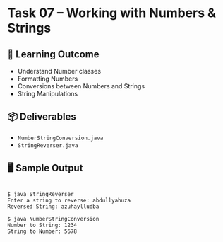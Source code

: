 # Task 07 – Working with Numbers & Strings

## 🎯 Learning Outcome
- Understand Number classes
- Formatting Numbers
- Conversions between Numbers and Strings
- String Manipulations

## 📦 Deliverables
- `NumberStringConversion.java`
- `StringReverser.java`
## 🖥️ Sample Output
```code

$ java StringReverser
Enter a string to reverse: abdullyahuza
Reversed String: azuhaylludba

$ java NumberStringConversion
Number to String: 1234
String to Number: 5678

```
